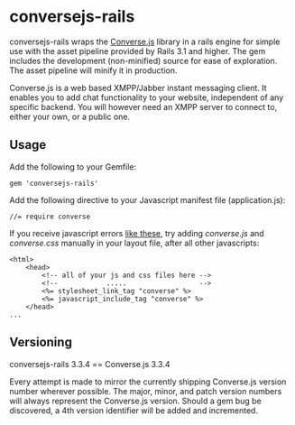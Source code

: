 # conversejs-rails

conversejs-rails wraps the [Converse.js](https://conversejs.org) library in a rails
engine for simple use with the asset pipeline provided by Rails 3.1 and higher.
The gem includes the development (non-minified) source for ease of exploration.
The asset pipeline will minify it in production.

Converse.js is a web based XMPP/Jabber instant messaging client. It enables you to add chat functionality to your website, independent of any specific backend. You will however need an XMPP server to connect to, either your own, or a public one.


## Usage

Add the following to your Gemfile:

    gem 'conversejs-rails'

Add the following directive to your Javascript manifest file (application.js):

    //= require converse
    
If you receive javascript errors [like these](https://github.com/requirejs/almond#incorrect-module-build-no-module-name), try adding _converse.js_ and _converse.css_ manually in your layout file, after all other javascripts:

    <html>
        <head>
            <!-- all of your js and css files here -->
            <!--            .....                  -->
            <%= stylesheet_link_tag "converse" %>
            <%= javascript_include_tag "converse" %>
        </head>
    ...

## Versioning

conversejs-rails 3.3.4 == Converse.js 3.3.4

Every attempt is made to mirror the currently shipping Converse.js version number
wherever possible. The major, minor, and patch version numbers will always
represent the Converse.js version. Should a gem bug be discovered, a 4th version
identifier will be added and incremented.
